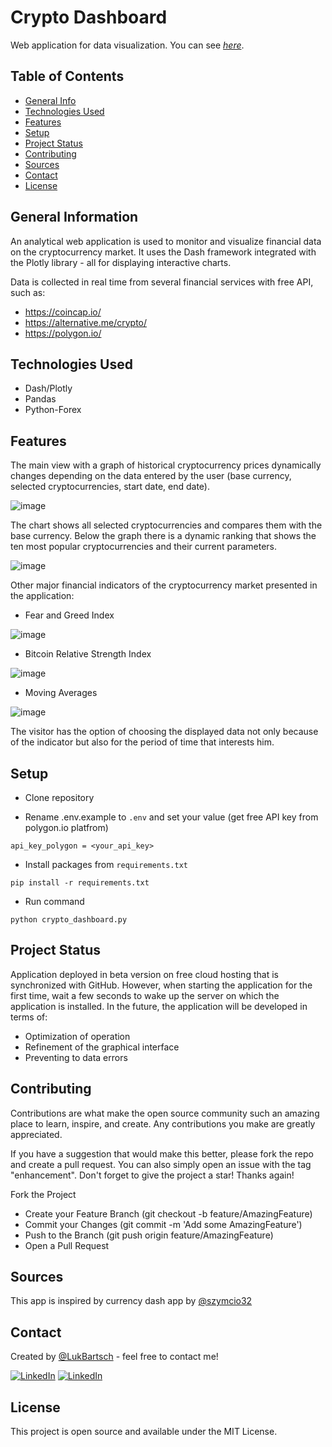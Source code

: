 
# Crypto Dashboard
Web application for data visualization. You can see [_here_](https://crypto-dashboard-6w9a.onrender.com/).


## Table of Contents
* [General Info](#general-information)
* [Technologies Used](#technologies-used)
* [Features](#features)
* [Setup](#setup)
* [Project Status](#project-status)
* [Contributing](#contributing)
* [Sources](#sources)
* [Contact](#contact)
* [License](#license)


## General Information
An analytical web application is used to monitor and visualize financial data on the cryptocurrency market. It uses the Dash framework integrated with the Plotly library - all for displaying interactive charts.

Data is collected in real time from several financial services with free API, such as:

* https://coincap.io/
* https://alternative.me/crypto/
* https://polygon.io/


## Technologies Used
* Dash/Plotly
* Pandas
* Python-Forex


## Features

The main view with a graph of historical cryptocurrency prices dynamically changes depending on the data entered by the user (base currency, selected cryptocurrencies, start date, end date).

![image](https://user-images.githubusercontent.com/98742733/217930069-8d56adfd-58b8-4da6-9352-4ca8bc934632.png)

The chart shows all selected cryptocurrencies and compares them with the base currency. Below the graph there is a dynamic ranking that shows the ten most popular cryptocurrencies and their current parameters.

![image](https://user-images.githubusercontent.com/98742733/218312289-19e871c0-c1c0-4f13-a24b-933e59fa0f13.png)

Other major financial indicators of the cryptocurrency market presented in the application:

* Fear and Greed Index

![image](https://user-images.githubusercontent.com/98742733/218311094-2a34c940-31f2-443c-80a7-dc40b3069744.png)

* Bitcoin Relative Strength Index

![image](https://user-images.githubusercontent.com/98742733/217930362-a20d54d4-edbe-46f2-9a0c-385e554f96b4.png)

* Moving Averages

![image](https://user-images.githubusercontent.com/98742733/218311013-9f99b0c1-f5f0-4579-a898-1c19bc6d43b7.png)

The visitor has the option of choosing the displayed data not only because of the indicator but also for the period of time that interests him. 

## Setup
- Clone repository
* Rename .env.example to `.env` and set your value (get free API key from polygon.io platfrom)
```
api_key_polygon = <your_api_key>
```

* Install packages from `requirements.txt`
```
pip install -r requirements.txt
```
* Run command
```
python crypto_dashboard.py
```
## Project Status
Application deployed in beta version on free cloud hosting that is synchronized with GitHub. However, when starting the application for the first time, wait a few seconds to wake up the server on which the application is installed.
In the future, the application will be developed in terms of:
* Optimization of operation
* Refinement of the graphical interface
* Preventing to data errors

## Contributing
Contributions are what make the open source community such an amazing place to learn, inspire, and create. Any contributions you make are greatly appreciated.

If you have a suggestion that would make this better, please fork the repo and create a pull request. You can also simply open an issue with the tag "enhancement". Don't forget to give the project a star! Thanks again!

Fork the Project
* Create your Feature Branch (git checkout -b feature/AmazingFeature)
* Commit your Changes (git commit -m 'Add some AmazingFeature')
* Push to the Branch (git push origin feature/AmazingFeature)
* Open a Pull Request

## Sources
This app is inspired by currency dash app by [@szymcio32](https://github.com/szymcio32/currency-monitor-dash-app.git)

## Contact
Created by [@LukBartsch](https://github.com/LukBartsch) - feel free to contact me!

[![LinkedIn][github-shield]][github-url]
[![LinkedIn][linkedin-shield]][linkedin-url]


## License
This project is open source and available under the MIT License.


[github-shield]: https://img.shields.io/badge/GitHub-100000?style=for-the-badge&logo=github&logoColor=white
[github-url]: https://github.com/LukBartsch
[linkedin-shield]: https://img.shields.io/badge/-LinkedIn-black.svg?style=for-the-badge&logo=linkedin&colorB=555
[linkedin-url]: https://www.linkedin.com/in/lukasz-bartsch/


